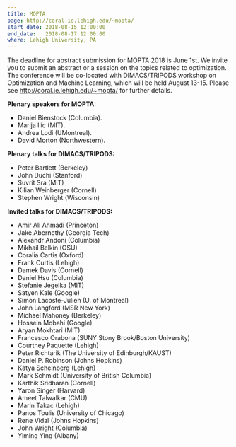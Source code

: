 ```yaml
---
title: MOPTA
page: http://coral.ie.lehigh.edu/~mopta/
start_date: 2018-08-15 12:00:00
end_date:   2018-08-17 12:00:00
where: Lehigh University, PA
---
```


The deadline for abstract submission for MOPTA 2018 is June 1st. 
We invite you to submit an abstract or a session on the topics related to optimization.  The conference will be co-located with DIMACS/TRIPODS workshop on Optimization and Machine Learning, which will be held August 13-15. Please see <http://coral.ie.lehigh.edu/~mopta/> for further details. 

**Plenary speakers for MOPTA:**

- Daniel Bienstock (Columbia). 
- Marija Ilic (MIT). 
- Andrea Lodi (UMontreal). 
- David Morton (Northwestern). 


**Plenary talks for DIMACS/TRIPODS:**

- Peter Bartlett (Berkeley)   
- John Duchi (Stanford)  
- Suvrit Sra (MIT)  
- Kilian Weinberger (Cornell)  
- Stephen Wright (Wisconsin)  


**Invited talks for DIMACS/TRIPODS:**

- Amir Ali Ahmadi (Princeton)  
- Jake Abernethy (Georgia Tech)   
- Alexandr Andoni (Columbia)   
- Mikhail Belkin (OSU)   
- Coralia Cartis (Oxford)   
- Frank Curtis (Lehigh)   
- Damek Davis (Cornell)   
- Daniel Hsu (Columbia)   
- Stefanie Jegelka (MIT)   
- Satyen Kale (Google)   
- Simon Lacoste-Julien (U. of Montreal)   
- John Langford (MSR New York)   
- Michael Mahoney (Berkeley)   
- Hossein Mobahi (Google)   
- Aryan Mokhtari (MIT)   
- Francesco Orabona (SUNY Stony Brook/Boston University)  
- Courtney Paquette (Lehigh)   
- Peter Richtarik (The University of Edinburgh/KAUST)   
- Daniel P. Robinson (Johns Hopkins)   
- Katya Scheinberg (Lehigh)   
- Mark Schmidt (University of British Columbia)  
- Karthik Sridharan (Cornell)  
- Yaron Singer (Harvard)  
- Ameet Talwalkar (CMU)  
- Marin Takac (Lehigh)  
- Panos Toulis (University of Chicago)  
- Rene Vidal (Johns Hopkins)  
- John Wright (Columbia) 
- Yiming Ying (Albany)  